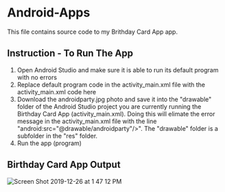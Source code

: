 # Android-Apps
This file contains source code to my Brithday Card App app.

## Instruction - To Run The App
1. Open Android Studio and make sure it is able to run its default program with no errors<br>
2. Replace default program code in the activity_main.xml file with the activity_main.xml code here<br>
3. Download the androidparty.jpg photo and save it into the "drawable" folder of the Android Studio project you are currently running the Birthday Card App (activity_main.xml). Doing this will elimate the error message in the activity_main.xml file with the line "android:src="@drawable/androidparty"/>". The "drawable" folder is a subfolder in the "res" folder.<br>
4. Run the app (program)<br>

## Birthday Card App Output
![Screen Shot 2019-12-26 at 1 47 12 PM](https://user-images.githubusercontent.com/13493736/71490083-46158c00-27e6-11ea-938f-de45fe8cda22.png)
